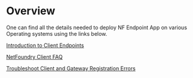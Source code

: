 
# Overview
One can find all the details needed to deploy NF Endpoint App on various Operating systems using the links below.

[Introduction to Client Endpoints](https://support.netfoundry.io/hc/en-us/articles/360018315911-Introduction-to-Client-Endpoints)

[NetFoundry Client FAQ](https://support.netfoundry.io/hc/en-us/articles/360033640831-NetFoundry-Client-FAQ)

[Troubleshoot Client and Gateway Registration Errors](https://support.netfoundry.io/hc/en-us/articles/360018120591-Troubleshoot-Client-and-Gateway-Registration-Errors)
